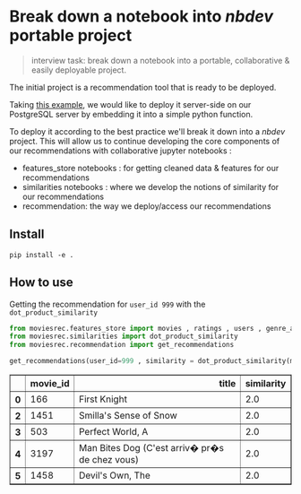 # Break down a notebook into _nbdev_ portable project
> interview task: break down a notebook into a portable, collaborative & easily deployable project. 


The initial project is a recommendation tool that is ready to be deployed.


Taking [this example](https://info.crunchydata.com/blog/recommendation_engine_in_postgres_with_pandas_and_python), we would like to deploy it server-side on our PostgreSQL server by embedding it into a simple python function.


To deploy it according to the best practice we'll break it down into a _nbdev_ project. This will allow us to continue developing the core components of our recommendations with collaborative jupyter notebooks : 
* features_store notebooks : for getting cleaned data & features for our recommendations
* similarities notebooks : where we develop the notions of similarity for our recommendations 
* recommendation: the way we deploy/access our recommendations

## Install

`pip install -e .`

## How to use

Getting the recommendation for `user_id 999` with the `dot_product_similarity`

```python
from moviesrec.features_store import movies , ratings , users , genre_and_title_cols , genre_cols
from moviesrec.similarities import dot_product_similarity
from moviesrec.recommendation import get_recommendations
```

```python
get_recommendations(user_id=999 , similarity = dot_product_similarity(movies[genre_cols]))
```




<div>
<style scoped>
    .dataframe tbody tr th:only-of-type {
        vertical-align: middle;
    }

    .dataframe tbody tr th {
        vertical-align: top;
    }

    .dataframe thead th {
        text-align: right;
    }
</style>
<table border="1" class="dataframe">
  <thead>
    <tr style="text-align: right;">
      <th></th>
      <th>movie_id</th>
      <th>title</th>
      <th>similarity</th>
    </tr>
  </thead>
  <tbody>
    <tr>
      <th>0</th>
      <td>166</td>
      <td>First Knight</td>
      <td>2.0</td>
    </tr>
    <tr>
      <th>2</th>
      <td>1451</td>
      <td>Smilla's Sense of Snow</td>
      <td>2.0</td>
    </tr>
    <tr>
      <th>3</th>
      <td>503</td>
      <td>Perfect World, A</td>
      <td>2.0</td>
    </tr>
    <tr>
      <th>4</th>
      <td>3197</td>
      <td>Man Bites Dog (C'est arriv� pr�s de chez vous)</td>
      <td>2.0</td>
    </tr>
    <tr>
      <th>5</th>
      <td>1458</td>
      <td>Devil's Own, The</td>
      <td>2.0</td>
    </tr>
  </tbody>
</table>
</div>



